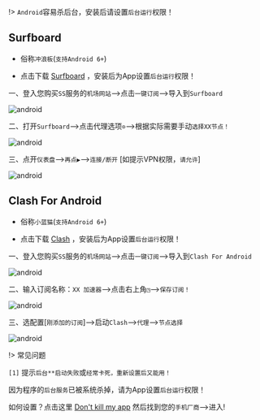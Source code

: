 !> `Android`容易杀后台，安装后请设置`后台运行`权限！

## Surfboard

* 俗称`冲浪板`(`支持Android 6+`)

* 点击下载 <a href="media/android/sfb.apk" target="_blank">Surfboard</a> ，安装后为App设置`后台运行`权限！

一、登入您购买`SS`服务的`机场网站`-->点击`一键订阅`-->导入到`Surfboard`

![android](media/android/sfb_1.jpg ':size=360')

二、打开`Surfboard`-->点击代理选项`⊙`-->根据实际需要手动`选择XX节点！`

![android](media/android/sfb_2.jpg ':size=360')

三、点开`仪表盘`-->`再点▶`-->`连接/断开` [如提示VPN权限，`请允许`]

![android](media/android/sfb_3.jpg ':size=360')

## Clash For Android 

* 俗称`小蓝猫`(`支持Android 6+`)

* 点击下载 <a href="media/android/cfa.apk" target="_blank">Clash</a> ，安装后为App设置`后台运行`权限！

一、登入您购买`SS`服务的`机场网站`-->点击`一键订阅`-->导入到`Clash For Android`

![android](media/android/cfa_1.jpg ':size=360')

二、输入订阅名称：`XX 加速器`-->点击右上角`◳`-->`保存订阅！`

![android](media/android/cfa_2.jpg ':size=360')

三、选配置[`刚添加的订阅`]-->启动`Clash`-->`代理`-->`节点选择`

![android](media/android/cfa_3.jpg ':size=360')

!> 常见问题

`[1]` 提示`后台**启动失败`或`经常卡死，重新设置后又能用！`

因为程序的`后台服务`已被系统杀掉，请为App设置`后台运行`权限！

如何设置？点击这里 [Don't kill my app](https://dontkillmyapp.com/) 然后找到您的`手机厂商`-->进入!
